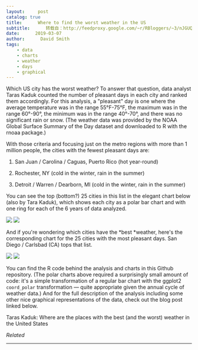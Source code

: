 ```yaml
---
layout:     post
catalog: true
title:      Where to find the worst weather in the US
subtitle:      转载自：http://feedproxy.google.com/~r/RBloggers/~3/nJGUQk3R5q8/
date:      2019-03-07
author:      David Smith
tags:
    - data
    - charts
    - weather
    - days
    - graphical
---
```







Which US city has the worst weather? To answer that question, data analyst Taras Kaduk counted the number of pleasant days in each city and ranked them accordingly. For this analysis, a "pleasant" day is one where the average temperature was in the range 55°F-75°F, the maximum was in the range 60°-90°, the minimum was in the range 40°-70°, and there was no significant rain or snow. (The weather data was provided by the NOAA Global Surface Summary of the Day dataset and downloaded to R with the rnoaa package.)

With those criteria and focusing just on the metro regions with more than 1 million people, the cities with the fewest pleasant days are:

1. San Juan / Carolina / Caguas, Puerto Rico (hot year-round)

1. Rochester, NY (cold in the winter, rain in the summer)

1. Detroit / Warren / Dearborn, MI (cold in the winter, rain in the summer)


You can see the top (bottom?) 25 cities in this list in the elegant chart below (also by Tara Kaduk), which shows each city as a polar bar chart and with one ring for each of the 6 years of data analyzed. 

![](https://revolution-computing.typepad.com/.a/6a010534b1db25970b0240a442eebc200c-800wi)
![](https://revolution-computing.typepad.com/.a/6a010534b1db25970b0240a442eebc200c-800wi)


And if you're wondering which cities have the *best *weather, here's the corresponding chart for the 25 cities with the most pleasant days. San Diego / Carlsbad (CA) tops that list.

![](https://revolution-computing.typepad.com/.a/6a010534b1db25970b0240a442f084200c-800wi)
![](https://revolution-computing.typepad.com/.a/6a010534b1db25970b0240a442f084200c-800wi)


You can find the R code behind the analysis and charts in this Github repository. (The polar charts above required a surprisingly small amount of code: it's a simple transformation of a regular bar chart with the ggplot2 `coord_polar` transformation — quite appropriate given the annual cycle of weather data.) And for the full description of the analysis including some other nice graphical representations of the data, check out the blog post linked below.

Taras Kaduk: Where are the places with the best (and the worst) weather in the United States


*Related*








---
